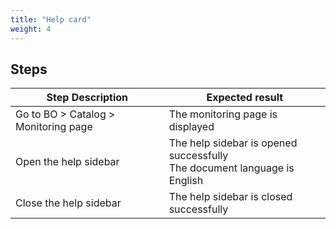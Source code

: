 ```yaml
---
title: "Help card"
weight: 4
---
```

## Steps
| Step Description | Expected result |
| ----- | ----- |
| Go to BO > Catalog > Monitoring page | The monitoring page is displayed |
| Open the help sidebar | The help sidebar is opened successfully<br>The document language is English |
| Close the help sidebar | The help sidebar is closed successfully |
